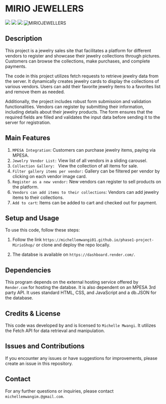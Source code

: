 # MIRIO JEWELLERS
![](https://img.shields.io/badge/HTML5-E34F26?style=for-the-badge&logo=html5&logoColor=white)
![](https://img.shields.io/badge/CSS3-1572B6?style=for-the-badge&logo=css3&logoColor=white)
![](https://img.shields.io/badge/JavaScript-323330?style=for-the-badge&logo=javascript&logoColor=F7DF1E)
![MIRIOJEWELLERS](https://github.com/michellemwangi01/phase1-project-MirioShop/assets/84324369/2174e1a3-5003-4c55-951f-213c3b8336df)

## Description

This project is a jewelry sales site that facilitates a platform for different vendors to register and showcase their jewelry collections through pictures. Customers can browse the collections, make purchases, and complete payments.

The code in this project utilizes fetch requests to retrieve jewelry data from the server. It dynamically creates jewelry cards to display the collections of various vendors. Users can add their favorite jewelry items to a favorites list and remove them as needed.

Additionally, the project includes robust form submission and validation functionalities. Vendors can register by submitting their information, including details about their jewelry products. The form ensures that the required fields are filled and validates the input data before sending it to the server for registration.


## Main Features
1. `MPESA Integration`: Customers can purchase jewelry items, paying via MPESA.
2. `Jewelry Vendor List:` View list of all vendors in a sliding carousel.
3. `Collection Gallery: ` View the collection of all items for sale.
4. `Filter gallery items per vendor:` Gallery can be filtered per vendor by clicking on each vendor image card.
5. `Register as a new vendor:` New vendors can register to sell products on the platform.
6. `Vendors can add items to their collections`: Vendors can add jewelry items to their collections.
7. `Add to cart`: Items can be added to cart and checked out for payment.


## Setup and Usage

To use this code, follow these steps:

1. Follow the link `https://michellemwangi01.github.io/phase1-project-MirioShop/` or clone and deploy the repo locally.

2. The databse is available on `https://dashboard.render.com/`.

## Dependencies

This program depends on the external hosting service offered by `Render.com` for hosting the databse.
It is also dependent on an MPESA 3rd party API.
It  uses standard HTML, CSS, and JavaScript and a db.JSON for the database.

## Credits & License

This code was developed by and is licensed to `Michelle Mwangi`. It utilizes the Fetch API for data retrieval and manipulation.


## Issues and Contributions

If you encounter any issues or have suggestions for improvements, please create an issue in this repository.

## Contact

For any further questions or inquiries, please contact `michellemwangim.@gmail.com`.
